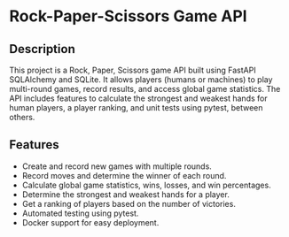 # Rock-Paper-Scissors Game API

## Description
This project is a Rock, Paper, Scissors game API built using FastAPI SQLAlchemy and SQLite. It allows players (humans or machines) to play multi-round games, record results, and access global game statistics. 
The API includes features to calculate the strongest and weakest hands for human players, a player ranking, and unit tests using pytest, between others.

## Features
- Create and record new games with multiple rounds.
- Record moves and determine the winner of each round.
- Calculate global game statistics, wins, losses, and win percentages.
- Determine the strongest and weakest hands for a player.
- Get a ranking of players based on the number of victories.
- Automated testing using pytest.
- Docker support for easy deployment.
